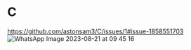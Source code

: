 # C
https://github.com/astonsam3/C/issues/1#issue-1858551703
![WhatsApp Image 2023-08-21 at 09 45 16](https://github.com/astonsam3/C/assets/129243726/8ef6a1c5-73ee-4eb9-b6df-dae131e2b3b5)
